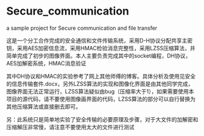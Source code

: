 # Secure_communication
a sample project for Secure communication and file transfer

这是一个分工合作完成的安全通信和文件传输系统，采用D-H协议分配共享主密钥，采用AES加密信息流，采用HMAC检验消息完整性，采用LZSS压缩算法，并简单完成了初步的图像界面。本人主要负责完成其中的socket编程，DH协议，AES加解密系统，HMAC消息验证

其中DH协议和HMAC的实验参考了网上其他师傅的博客。具体分析及使用见安全的信息传输套件.docx，另外LZSS算法的实现和图像化界面是由其他同学完成，图像界面无法正常运行，LZSS算法疑似由bug（压缩率大于1），如果需要使用本项目的源代码，请不要使用图像画界面的代码，LZSS算法的部分可以自行替换为其他压缩算法或直接删去即可。



另：此系统只是简单地实验了安全传输的必要原理及步骤，对于大文件的加解密和压缩解压非常慢，请注意不要使用太大的文件进行测试

